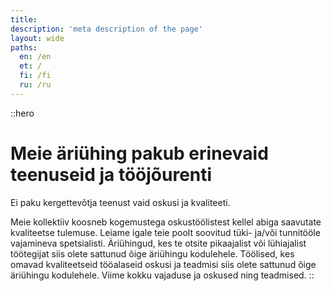 ```yaml
---
title:
description: 'meta description of the page'
layout: wide
paths:
  en: /en
  et: /
  fi: /fi
  ru: /ru
---
```


::hero
# Meie äriühing pakub erinevaid teenuseid ja tööjõurenti

Ei paku kergettevõtja teenust vaid oskusi ja kvaliteeti.

Meie kollektiiv koosneb kogemustega oskustöölistest kellel abiga saavutate kvaliteetse tulemuse. Leiame igale teie poolt soovitud tüki- ja/või tunnitööle vajamineva spetsialisti.
Äriühingud, kes te otsite pikaajalist või lühiajalist töötegijat siis olete sattunud õige äriühingu kodulehele.
Töölised, kes omavad kvaliteetseid tööalaseid oskusi ja teadmisi siis olete sattunud õige äriühingu kodulehele.
Viime kokku vajaduse ja oskused ning teadmised.
::
